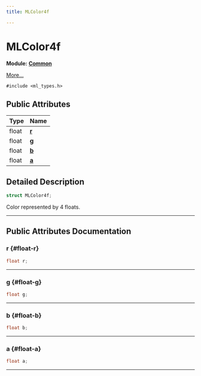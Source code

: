 ```yaml
---
title: MLColor4f

---
```


# MLColor4f

**Module:** **[Common](/versioned_docs/version-22-Mar-2023/api-ref/api/Modules/group___common/group___common.md)**



 [More...](#detailed-description)


`#include <ml_types.h>`

## Public Attributes

| Type           | Name           |
| -------------- | -------------- |
| float | **[r](/versioned_docs/version-22-Mar-2023/api-ref/api/Modules/group___common/struct_m_l_color4f.md#float-r)**  |
| float | **[g](/versioned_docs/version-22-Mar-2023/api-ref/api/Modules/group___common/struct_m_l_color4f.md#float-g)**  |
| float | **[b](/versioned_docs/version-22-Mar-2023/api-ref/api/Modules/group___common/struct_m_l_color4f.md#float-b)**  |
| float | **[a](/versioned_docs/version-22-Mar-2023/api-ref/api/Modules/group___common/struct_m_l_color4f.md#float-a)**  |

## Detailed Description

```cpp
struct MLColor4f;
```


Color represented by 4 floats. 





-----------
## Public Attributes Documentation

### r {#float-r}

```cpp
float r;
```






-----------

### g {#float-g}

```cpp
float g;
```






-----------

### b {#float-b}

```cpp
float b;
```






-----------

### a {#float-a}

```cpp
float a;
```






-----------


